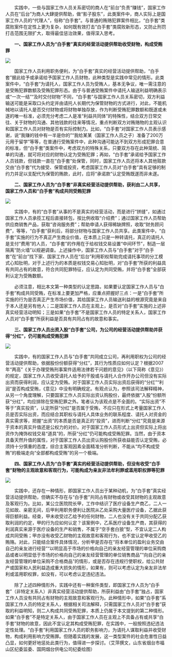 　　实践中，一些与国家工作人员关系密切的商人在“前台”负责“赚钱”，国家工作人员在“后台”为商人大肆提供帮助，做“影子股东”，此类案件中，商人实际上是国家工作人员的“代理人”，俗称“白手套”。与普通的贿赂犯罪案件相比，“白手套”类腐败案件在定性上更为复杂，如何既有效打击“白手套”类腐败新形态，又防止刑罚打击范围无限扩大，取得最佳惩治效果，值得深入思考。

　　**一、国家工作人员为“白手套”真实的经营活动提供帮助收受财物，构成受贿罪**

![](https://www.ccdi.gov.cn/hdjln/ywtt/202212/W020221219727128621466.png)

　　国家工作人员利用职务便利，为“白手套”真实的经营活动提供帮助，“白手套”据此给予或承诺给予国家工作人员财物，此种类型是实践中常见的情形。此类案件中，“白手套”为请托人，国家工作人员为受贿人，基本无争议，唯一需注意的是受贿犯罪数额及受贿犯罪形态。由于与普通受贿案件中请托人输送利益明确表示或“一次一结”“及时交付财物”不同，“白手套”与国家工作人员关系密切，双方利益输送可能是采取口头约定并由请托人长期代为保管财物的方式进行，对此，不能机械地以请托人是否交付财物或将财物单独存放，作为判断受贿犯罪数额和既遂或未遂的唯一标准，必须充分考虑二人是准“利益共同体”的特殊性，结合双方日常交往、关于财物的沟通、其他钱款的往来等情况，重点判断双方对贿赂物的主观认识和国家工作人员对财物是否有实际控制力。比如，“白手套”对国家工作人员表示感谢，说“我赚的钱中有一半是你的”“我给某某（国家工作人员之子）准备了200万元用于留学”等等，在普通行受贿案件中，此种沟通可能达不到双方形成犯罪合意的标准，但“白手套”类案件中，考虑双方的特殊关系，只要双方存在此种笼统、简单的沟通，就可将对应的财物认定为受贿犯罪；再如，“白手套”承诺给予国家工作人员钱款，但钱款一直在“白手套”处保管，同时，国家工作人员还将本人其他赃款交由“白手套”代为接受、保管或投资，考虑国家工作人员对“白手套”具有足够的制约力并足以支配代为保管的贿款，此时，应将“承诺款”认定受贿既遂而非未遂。

　　**二、国家工作人员为“白手套”非真实经营活动提供帮助，获利由二人共享，国家工作人员和“白手套”构成共同受贿犯罪**

![](https://www.ccdi.gov.cn/hdjln/ywtt/202212/W020221219727659902636.png)

　　实践中，有的“白手套”从事的不是真实的经营活动，而是进行“拼缝”，如通过国家工作人员承揽工程后直接转包，按比例收取“介绍费”；通过国家工作人员帮助供应商销售产品，获取“咨询服务费”；帮助申请人获得稀缺牌照，收取“财务顾问费”，等等，“白手套”获利后，将部分财物与国家工作人员共享。此类案件中，“白手套”实施的行为不真正产生商业价值，在本质上只是一种转请托，真正的请托人是支付“费用”的人员，“白手套”的作用在于给权钱交易设置“中间环节”，制造一层隔离“防火墙”以规避调查。上述操作中，国家工作人员与“白手套”对于“白手套”在“前台”找下家、国家工作人员在“后台”利用职权帮助完成请托事项的分工模式心知肚明，对于上述行为的本质是权钱交易心知肚明，对“白手套”所获的利益具有共同占有的故意，符合共同犯罪特征，应认定为共同受贿，并将“白手套”全部获利认定为受贿数额。

　　必须注意，相比本文第一种类型的认定思路，如果要认定国家工作人员与“白手套”构成共同受贿，在标准上要更加严格，应重点把握好三点：一是“白手套”所实施的行为是否真正产生市场价值，其给国家工作人员输送利益的根源究竟是来自于本人还是另有他人；二是国家工作人员在主观上，是否对“白手套”实施的上述非真实经营活动明知；三是如果“白手套”不是国家工作人员的特定关系人，国家工作人员对“白手套”所获利益是否具有共同占有的故意和事实。

　　**三、国家工作人员出资入股“白手套”公司，为公司的经营活动提供帮助并获得“分红”，仍可能构成受贿犯罪**

![](https://www.ccdi.gov.cn/hdjln/ywtt/202212/W020221219728097106793.png)

　　实践中，有的国家工作人员与“白手套”共同成立公司，再利用职权为公司的经营活动提供帮助，依据股份份额获得“分红”，其行为性质应如何认定？根据2007年“两高”《关于办理受贿刑事案件适用法律若干问题的意见》（以下简称《意见》）的规定，国家工作人员收受请托人给予的干股或与请托人合作开办公司但没有实际出资而获得利润，应认定为受贿。对于国家工作人员实际出资后获得的“分红”“利润”是否构成受贿，《意见》中没有明确规定。有观点认为，参照该司法解释精神，从另一个角度理解，只要国家工作人员实际出资认购股份，最终依据“入股”份额所获“分红”，均应排除在受贿犯罪之外。笔者认为该观点是不全面的。“实际出资”不等于“真实投资”，认定所获“分红”是否属于受贿，不应只在形式上考量国家工作人员是否实际出资，而应结合其职权与请托人具体业务的联系程度、请托人对资金的真实需求等，把握“出资”的本质是否是真正的“投资”，进而判断“分红”究竟是来源于资本的真实升值还是公权力的对价。对于国家工作人员形式上出资但实际上将出资作为掩饰权钱交易“道具”的，所获“分红”仍可能构成受贿犯罪。当然，由于资本具备天然升值的属性，对于国家工作人员出资认购股份所获收益能否认定受贿，必须持十分慎重的态度，综合主客观因素全面精准分析判断，不能从“均不构成受贿”的极端走向“全部都构成受贿”的另一个极端。

　　**四、国家工作人员为“白手套”真实的经营活动提供帮助，但没有收受“白手套”财物的主观故意和客观行为，可能构成为亲友非法牟利罪或滥用职权罪等犯罪**

![](https://www.ccdi.gov.cn/hdjln/ywtt/202212/W020221219728403341166.png)

　　实践中，还存在一种情形，即国家工作人员出于某种动机，为“白手套”真实经营活动提供帮助，但确实不存在与“白手套”共同占有财物或收受其财物的主观故意及客观行为。比如，某公立医院院长甲，工作中结识了医疗设备生产商乙，二人一见如故、亲密无间，后甲利用职务便利让医院从乙处采购大量医疗设备，乙据此获得巨额利益。经查，甲未收受过乙给予的任何财物，二人也没有关于共同分配乙获取利润的约定，甲的行为应如何认定？该案例中，乙系医疗设备生产商，其获得的利润真实来源于医疗设备的生产和销售，不属于“空手套白狼”型，不宜认定二人构成共同受贿；甲亦没有收受乙财物的主观故意和客观行为，也不宜认定甲收受乙的贿赂。对此，只能结合案件具体情况，分析甲是否存在“将本单位的盈利业务交由自己的亲友进行经营”“以明显高于市场的价格向自己的亲友经营管理的单位采购商品或者以明显低于市场的价格向自己的亲友经营管理的单位销售商品”“向自己的亲友经营管理的单位采购不合格商品”的情形，或是否存在违规行使职权，给公共财产或国家和人民利益造成重大损失的情形，如果有，则可以考虑认定为亲友非法牟利或滥用职权罪，如没有，可以考虑认定违纪违法。

　　除了上述四种情形外，实践中还有一种案件类型，即国家工作人员为“白手套”（非特定关系人）非真实经营活动提供帮助，所获利益由“白手套”独占，国家工作人员没有共同占有财物的主观故意和客观行为。此种情形中，如果“白手套”系国家工作人员的特定关系人，根据相关司法解释，只需国家工作人员对“白手套”获取的利益明知，则二人构成共同受贿犯罪，本质上仍属于本文提到的第二种情形。如果“白手套”不是特定关系人，由于国家工作人员在主观上不具备占有或共享“白手套”财物的故意，因此不宜认定其构成受贿犯罪，在实践中，一般按照违纪违法定性处理。“白手套”利用国家工作人员的职务影响力，为请托人谋取利益并收受财物，构成利用影响力受贿罪。但随着实践的发展，这一类型案件的社会危害性日益凸显，如何更好地惩处此类行为，值得进一步探讨。（艾萍撰文，山东省烟台市福山区纪委监委、国网烟台供电公司纪委绘图）